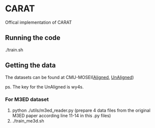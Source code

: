 # CARAT
Offical implementation of CARAT

## Running the code
./train.sh

## Getting the data
The datasets can be found at CMU-MOSEI([Aligned](https://drive.google.com/file/d/1A7HTBxle5AOFt66mqNIRDM3DOws_tNXH/view), [UnAligned](https://pan.baidu.com/s/1w600ia_V_NlLcLhNp9TSbw&key=wy4s))

ps. The key for the UnAligned is wy4s.

### For M3ED dataset
1. python ./utils/m3ed_reader.py (prepare 4 data files from the original M3ED paper according line 11-14 in this .py files)
2. ./train_me3d.sh
   
